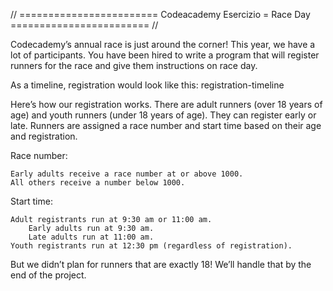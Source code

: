 // ======================== Codeacademy Esercizio = Race Day ======================== //

Codecademy’s annual race is just around the corner! This year, we have a lot of participants. You have been hired to write a program that will register runners for the race and give them instructions on race day.

As a timeline, registration would look like this: registration-timeline

Here’s how our registration works. There are adult runners (over 18 years of age) and youth runners (under 18 years of age). They can register early or late. Runners are assigned a race number and start time based on their age and registration.

Race number:

    Early adults receive a race number at or above 1000.
    All others receive a number below 1000.

Start time:

    Adult registrants run at 9:30 am or 11:00 am.
        Early adults run at 9:30 am.
        Late adults run at 11:00 am.
    Youth registrants run at 12:30 pm (regardless of registration).

But we didn’t plan for runners that are exactly 18! We’ll handle that by the end of the project.